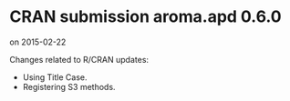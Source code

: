 # CRAN submission aroma.apd 0.6.0
on 2015-02-22

Changes related to R/CRAN updates:

* Using Title Case.
* Registering S3 methods.
